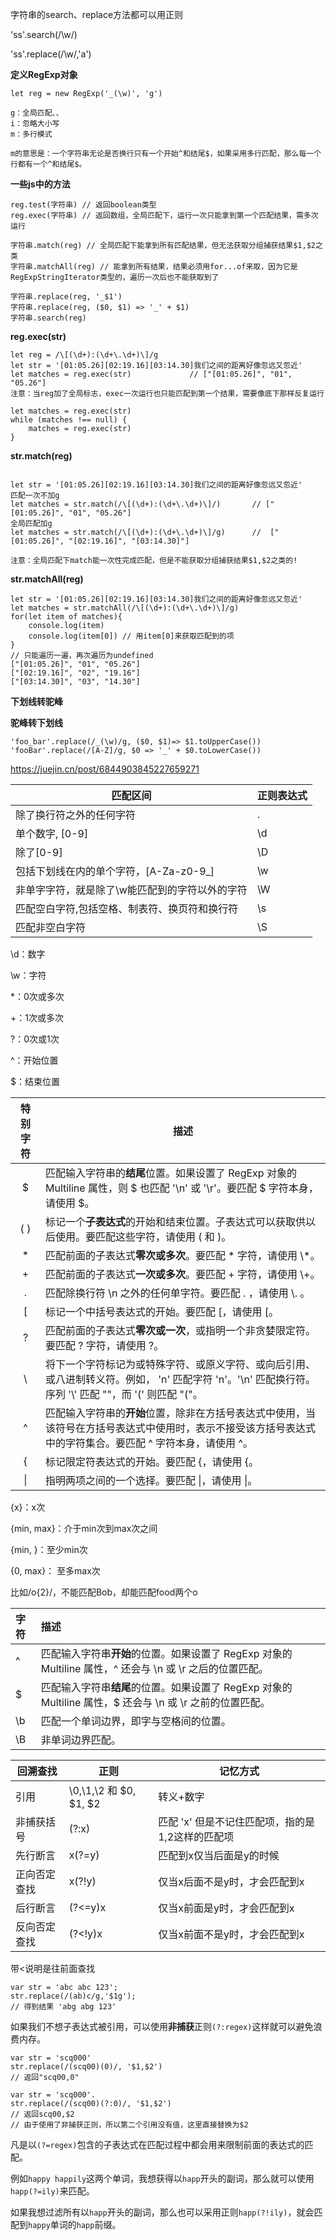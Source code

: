 字符串的search、replace方法都可以用正则

'ss'.search(/\w/)

'ss'.replace(/\w/,'a')



**定义RegExp对象**

```
let reg = new RegExp('_(\w)', 'g')

g：全局匹配、、
i：忽略大小写
m：多行模式

m的意思是：一个字符串无论是否换行只有一个开始^和结尾$，如果采用多行匹配，那么每一个行都有一个^和结尾$。
```



**一些js中的方法**

```
reg.test(字符串) // 返回boolean类型
reg.exec(字符串) // 返回数组，全局匹配下，运行一次只能拿到第一个匹配结果，需多次运行

字符串.match(reg) // 全局匹配下能拿到所有匹配结果，但无法获取分组捕获结果$1,$2之类
字符串.matchAll(reg) // 能拿到所有结果，结果必须用for...of来取，因为它是RegExpStringIterator类型的，遍历一次后也不能获取到了

字符串.replace(reg, '_$1')
字符串.replace(reg, ($0, $1) => '_' + $1)
字符串.search(reg)
```



**reg.exec(str)**

```
let reg = /\[(\d+):(\d+\.\d+)\]/g
let str = '[01:05.26][02:19.16][03:14.30]我们之间的距离好像忽远又忽近'
let matches = reg.exec(str)             // ["[01:05.26]", "01", "05.26"]
注意：当reg加了全局标志，exec一次运行也只能匹配到第一个结果，需要像底下那样反复运行

let matches = reg.exec(str)
while (matches !== null) {
    matches = reg.exec(str)
}
```



**str.match(reg)**

```

let str = '[01:05.26][02:19.16][03:14.30]我们之间的距离好像忽远又忽近'
匹配一次不加g
let matches = str.match(/\[(\d+):(\d+\.\d+)\]/)       // ["[01:05.26]", "01", "05.26"]
全局匹配加g
let matches = str.match(/\[(\d+):(\d+\.\d+)\]/g)      //  ["[01:05.26]", "[02:19.16]", "[03:14.30]"]

注意：全局匹配下match能一次性完成匹配，但是不能获取分组捕获结果$1,$2之类的!
```



**str.matchAll(reg)**

```
let str = '[01:05.26][02:19.16][03:14.30]我们之间的距离好像忽远又忽近'
let matches = str.matchAll(/\[(\d+):(\d+\.\d+)\]/g) 
for(let item of matches){
	console.log(item)
	console.log(item[0]) // 用item[0]来获取匹配到的项
}
// 只能遍历一遍，再次遍历为undefined
["[01:05.26]", "01", "05.26"]
["[02:19.16]", "02", "19.16"]
["[03:14.30]", "03", "14.30"]
```





**下划线转驼峰**

**驼峰转下划线**

```
'foo_bar'.replace(/_(\w)/g, ($0, $1)=> $1.toUpperCase())
'fooBar'.replace(/[A-Z]/g, $0 => '_' + $0.toLowerCase())
```



https://juejin.cn/post/6844903845227659271

| 匹配区间                                       | 正则表达式 |
| ---------------------------------------------- | ---------- |
| 除了换行符之外的任何字符                       | .          |
| 单个数字, [0-9]                                | \d         |
| 除了[0-9]                                      | \D         |
| 包括下划线在内的单个字符，[A-Za-z0-9_]         | \w         |
| 非单字字符，就是除了\w能匹配到的字符以外的字符 | \W         |
| 匹配空白字符,包括空格、制表符、换页符和换行符  | \s         |
| 匹配非空白字符                                 | \S         |

\d：数字

\w：字符



*：0次或多次

+：1次或多次

?：0次或1次

^：开始位置

$：结束位置

| 特别字符 | 描述                                                         |
| :------: | ------------------------------------------------------------ |
|    $     | 匹配输入字符串的**结尾**位置。如果设置了 RegExp 对象的 Multiline 属性，则 $ 也匹配 '\n' 或 '\r'。要匹配 $ 字符本身，请使用 \$。 |
|   ( )    | 标记一个**子表达式**的开始和结束位置。子表达式可以获取供以后使用。要匹配这些字符，请使用 \( 和 \)。 |
|    *     | 匹配前面的子表达式**零次或多次**。要匹配 * 字符，请使用 \\*。 |
|    +     | 匹配前面的子表达式**一次或多次**。要匹配 + 字符，请使用 \\+。 |
|    .     | 匹配除换行符 \n 之外的任何单字符。要匹配 . ，请使用 \\. 。    |
|    [     | 标记一个中括号表达式的开始。要匹配 [，请使用 \[。            |
|    ?     | 匹配前面的子表达式**零次或一次**，或指明一个非贪婪限定符。要匹配 ? 字符，请使用 \?。 |
|    \     | 将下一个字符标记为或特殊字符、或原义字符、或向后引用、或八进制转义符。例如， 'n' 匹配字符 'n'。'\n' 匹配换行符。序列 '\\' 匹配 "\"，而 '\(' 则匹配 "("。 |
|    ^     | 匹配输入字符串的**开始**位置，除非在方括号表达式中使用，当该符号在方括号表达式中使用时，表示不接受该方括号表达式中的字符集合。要匹配 ^ 字符本身，请使用 \^。 |
|    {     | 标记限定符表达式的开始。要匹配 {，请使用 \{。                |
|    \|    | 指明两项之间的一个选择。要匹配 \|，请使用 \|。               |

{x}：x次 

{min, max}：介于min次到max次之间 

{min, }：至少min次 

{0, max}： 至多max次

比如/o{2}/，不能匹配Bob，却能匹配food两个o



| 字符 | 描述                                                         |
| :--- | :----------------------------------------------------------- |
| ^    | 匹配输入字符串**开始**的位置。如果设置了 RegExp 对象的 Multiline 属性，^ 还会与 \n 或 \r 之后的位置匹配。 |
| $    | 匹配输入字符串**结尾**的位置。如果设置了 RegExp 对象的 Multiline 属性，$ 还会与 \n 或 \r 之前的位置匹配。 |
| \b   | 匹配一个单词边界，即字与空格间的位置。                       |
| \B   | 非单词边界匹配。                                             |





| 回溯查找     | 正则                   | 记忆方式                                           |
| ------------ | ---------------------- | -------------------------------------------------- |
| 引用         | \0,\1,\2 和 $0, $1, $2 | 转义+数字                                          |
| 非捕获括号   | (?:x)                  | 匹配 'x' 但是不记住匹配项，指的是$1,$2这样的匹配项 |
| 先行断言     | x(?=y)                 | 匹配到x仅当后面是y的时候                           |
| 正向否定查找 | x(?!y)                 | 仅当x后面不是y时，才会匹配到x                      |
| 后行断言     | (?<=y)x                | 仅当x前面是y时，才会匹配到x                        |
| 反向否定查找 | (?<!y)x                | 仅当x前面不是y时，才会匹配到x                      |



带<说明是往前面查找



```
var str = 'abc abc 123';
str.replace(/(ab)c/g,'$1g');
// 得到结果 'abg abg 123'
```

如果我们不想子表达式被引用，可以使用**非捕获**正则`(?:regex)`这样就可以避免浪费内存。

```
var str = 'scq000'
str.replace(/(scq00)(0)/, '$1,$2')
// 返回"scq00,0"

var str = 'scq000'.
str.replace(/(scq00)(?:0)/, '$1,$2')
// 返回scq00,$2
// 由于使用了非捕获正则，所以第二个引用没有值，这里直接替换为$2
```





凡是以`(?=regex)`包含的子表达式在匹配过程中都会用来限制前面的表达式的匹配。

例如`happy happily`这两个单词，我想获得以`happ`开头的副词，那么就可以使用`happ(?=ily)`来匹配。

如果我想过滤所有以`happ`开头的副词，那么也可以采用正则`happ(?!ily)`，就会匹配到`happy`单词的`happ`前缀。



